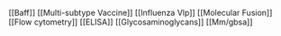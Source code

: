 [[Baff]]
[[Multi-subtype Vaccine]]
[[Influenza Vlp]]
[[Molecular Fusion]]
[[Flow cytometry]]
[[ELISA]]
[[Glycosaminoglycans]]
[[Mm/gbsa]]
